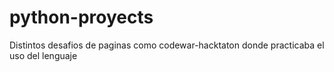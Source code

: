 # python-proyects
Distintos desafios de paginas como codewar-hacktaton donde practicaba el uso del lenguaje
